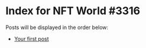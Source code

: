 # Index for NFT World #3316
Posts will be displayed in the order below:

- [Your first post](./001-first.md)


